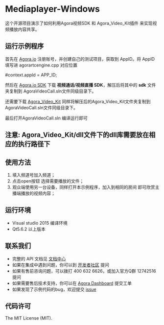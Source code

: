 ﻿# Mediaplayer-Windows
这个开源项目演示了如何利用Agora视频SDK 和 Agora_Video_Kit插件 来实现视频播放内容共享。

## 运行示例程序
首先在 [Agora.io](https://dashboard.agora.io/) 注册账号，并创建自己的测试项目，获取到 AppID。将 AppID 填写进 agorartcengine.cpp 对应位置


#context.appId = APP_ID;


然后在 [Agora.io SDK](https://docs.agora.io/cn/Agora%20Platform/downloads) 下载 **视频通话/视频直播 SDK**，解压后将其中的 **sdk** 文件夹复制到 AgoraVideoCall.sln文件同级目录下。

还需要下载  [Agora_Video_Kit](https://github.com/AgoraIO/Advanced-Video/releases/download/MediaPlayer1.0/Agora_Video_Kit_1.0.zip) 同样将解压后的Agora_Video_Kit文件夹复制到AgoraVideoCall.sln文件同级目录下。

最后打开AgoraVideoCall.sln 编译运行即可

## 注意: Agora_Video_Kit/dll文件下的dll库需要放在相应的执行路径下

## 使用方法
1. 填入频道号加入频道；
2. 点击open按钮 选择需要播放的文件；
3. 观众端使用另一台设备，同样打开本示例程序，加入到相同的房间 即可欣赏主播端播放的视频内容；

## 运行环境
* Visual studio 2015 编译环境
* Qt5.6.2 以上版本

## 联系我们

- 完整的 API 文档见 [文档中心](https://docs.agora.io/cn/)
- 如果在集成中遇到问题，你可以到 [开发者社区](https://dev.agora.io/cn/) 提问
- 如果有售前咨询问题，可以拨打 400 632 6626，或加入官方Q群 12742516 提问
- 如果需要售后技术支持，你可以在 [Agora Dashboard](https://dashboard.agora.io) 提交工单
- 如果发现了示例代码的bug，欢迎提交 [issue](https://github.com/AgoraIO/Advanced-Video/issues)

## 代码许可

The MIT License (MIT).
